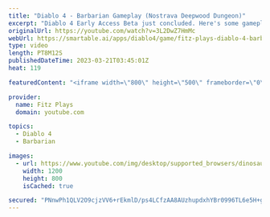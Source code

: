 ```yaml
---
title: "Diablo 4 - Barbarian Gameplay (Nostrava Deepwood Dungeon)"
excerpt: "Diablo 4 Early Access Beta just concluded. Here's some gameplay footage of my Barbarian completing the dungeon Nostrava ..."
originalUrl: https://youtube.com/watch?v=3L2DwZ7HmMc
webUrl: https://smartable.ai/apps/diablo4/game/fitz-plays-diablo-4-barbarian-gameplay-nostrava-deepwood-dungeon/
type: video
length: PT8M12S
publishedDateTime: 2023-03-21T03:45:01Z
heat: 119

featuredContent: "<iframe width=\"800\" height=\"500\" frameborder=\"0\" src=\"https://www.youtube.com/embed/3L2DwZ7HmMc\" allow=\"accelerometer; autoplay; encrypted-media; gyroscope; picture-in-picture\" allowfullscreen></iframe>"

provider:
  name: Fitz Plays
  domain: youtube.com

topics:
  - Diablo 4
  - Barbarian

images:
  - url: https://www.youtube.com/img/desktop/supported_browsers/dinosaur.png
    width: 1200
    height: 800
    isCached: true

secured: "PNnwPh1QLV2O9cjzVV6+rEkmlD/ps4LCfzAA8AUzhupdxhYBr0996TL6e5H+gcBzyFHJ86+OchIIKB/cHgbAWyWWRudjAyQebrz0tv1dIl1DF+dVY6FkJNA8XYzCC9SK+/y7auTXBFflQAhsqZnSSBtrK7Ncent2EDrINsfMHxD9ygfVY99muGeHROTN259SZYU1M7+muBUoDLyBbvXlEijjQ3cGSuoLO5wJLcKHg0iRj1RnmE68ZHk0S7GIkmUIWCV0qAYpeULNk8UusKVsVNJk2WyFepItnV22dwVfSYaUTYEA47f9CdM5TrMPfdtAU0HcU+klULxEreW+IRYK1HIdtpPmxcs8FyH4AzPjjycS/00mXrXI2+99hsDXuPQwbgwc4A3AjtbWB4cXn8R3pd0mc5XOD4ZyzTeSQ34xXyM=;Yc4OiCl+QvvgGWJfpqTxRQ=="
---
```


